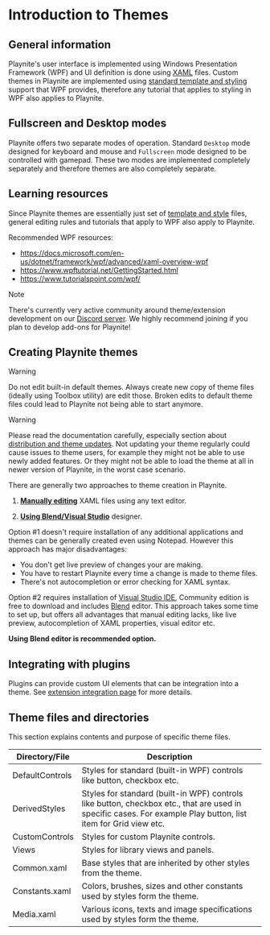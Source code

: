 # Introduction to Themes

General information
---------------------

Playnite's user interface is implemented using Windows Presentation Framework (WPF) and UI definition is done using [XAML](https://docs.microsoft.com/en-us/dotnet/framework/wpf/advanced/xaml-overview-wpf) files. Custom themes in Playnite are implemented using [standard template and styling](https://docs.microsoft.com/en-us/dotnet/framework/wpf/controls/styling-and-templating) support that WPF provides, therefore any tutorial that applies to styling in WPF also applies to Playnite.

Fullscreen and Desktop modes
---------------------

Playnite offers two separate modes of operation. Standard `Desktop` mode designed for keyboard and mouse and `Fullscreen` mode designed to be controlled with gamepad. These two modes are implemented completely separately and therefore themes are also completely separate.

Learning resources
---------------------

Since Playnite themes are essentially just set of [template and style](https://docs.microsoft.com/en-us/dotnet/framework/wpf/controls/styling-and-templating) files, general editing rules and tutorials that apply to WPF also apply to Playnite.

Recommended WPF resources:
* https://docs.microsoft.com/en-us/dotnet/framework/wpf/advanced/xaml-overview-wpf
* https://www.wpftutorial.net/GettingStarted.html
* https://www.tutorialspoint.com/wpf/

> [!NOTE]
> There's currently very active community around theme/extension development on our [Discord server](https://discord.gg/hSFvmN6). We highly recommend joining if you plan to develop add-ons for Playnite!

Creating Playnite themes
---------------------

> [!WARNING] 
> Do not edit built-in default themes. Always create new copy of theme files (ideally using Toolbox utility) are edit those. Broken edits to default theme files could lead to Playnite not being able to start anymore.

> [!WARNING] 
> Please read the documentation carefully, especially section about [distribution and theme updates](distributionAndUpdates.md). Not updating your theme regularly could cause issues to theme users, for example they might not be able to use newly added features. Or they might not be able to load the theme at all in newer version of Playnite, in the worst case scenario.

There are generally two approaches to theme creation in Playnite.

1. **[Manually editing](manualEditing.md)** XAML files using any text editor.

2. **[Using Blend/Visual Studio](usingDesigner.md)** designer.

Option #1 doesn't require installation of any additional applications and themes can be generally created even using Notepad. However this approach has major disadvantages:
* You don't get live preview of changes your are making.
* You have to restart Playnite every time a change is made to theme files.
* There's not autocompletion or error checking for XAML syntax.

Option #2 requires installation of [Visual Studio IDE](https://visualstudio.microsoft.com/), Community edition is free to download and includes [Blend](https://docs.microsoft.com/en-us/visualstudio/designers/creating-a-ui-by-using-blend-for-visual-studio?view=vs-2019) editor. This approach takes some time to set up, but offers all advantages that manual editing lacks, like live preview, autocompletion of XAML properties, visual editor etc. 

**Using Blend editor is recommended option.**

Integrating with plugins
---------------------

Plugins can provide custom UI elements that can be integration into a theme. See [extension integration page](extensionIntegration.md) for more details.

Theme files and directories
---------------------

This section explains contents and purpose of specific theme files.

| Directory/File | Description |
| -- | -- |
| DefaultControls | Styles for standard (built-in WPF) controls like button, checkbox etc. |
| DerivedStyles | Styles for standard (built-in WPF) controls like button, checkbox etc., that are used in specific cases. For example Play button, list item for Grid view etc. |
| CustomControls | Styles for custom Playnite controls. |
| Views | Styles for library views and panels. |
| Common.xaml | Base styles that are inherited by other styles from the theme. |
| Constants.xaml | Colors, brushes, sizes and other constants used by styles form the theme. |
| Media.xaml | Various icons, texts and image specifications used by styles form the theme.  |